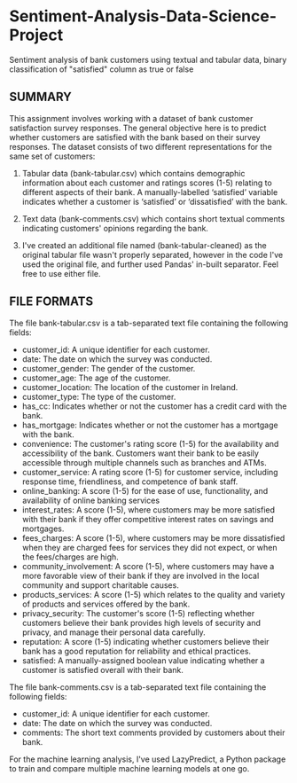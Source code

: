 # Sentiment-Analysis-Data-Science-Project
Sentiment analysis of bank customers using textual and tabular data, binary classification of "satisfied" column as true or false



## SUMMARY 

This assignment involves working with a dataset of bank customer satisfaction survey responses. The general objective here is to predict whether customers are satisfied with the bank based on their survey responses. The dataset consists of two different representations for the same set of customers:

1. Tabular data (bank-tabular.csv) which contains demographic information about each customer and ratings scores (1-5) relating to different aspects of their bank. A manually-labelled ‘satisfied’ variable indicates whether a customer is ‘satisfied’ or ‘dissatisfied’ with the bank.

2. Text data (bank-comments.csv) which contains short textual comments indicating customers' opinions regarding the bank. 

3. I've created an additional file named (bank-tabular-cleaned) as the original tabular file wasn't properly separated, however in the code I've used the original file, and further used Pandas' in-built separator. Feel free to use either file.


## FILE FORMATS 

The file bank-tabular.csv is a tab-separated text file containing the following fields:

 - customer_id: A unique identifier for each customer.
 - date: The date on which the survey was conducted.
 - customer_gender: The gender of the customer.
 - customer_age: The age of the customer.
 - customer_location: The location of the customer in Ireland.
 - customer_type: The type of the customer.
 - has_cc: Indicates whether or not the customer has a credit card with the bank.
 - has_mortgage: Indicates whether or not the customer has a mortgage with the bank.
 - convenience: The customer's rating score (1-5) for the availability and accessibility of the bank. Customers want their bank to be easily accessible through multiple channels such as branches and ATMs.
 - customer_service: A rating score (1-5) for customer service, including response time, friendliness, and competence of bank staff.
 - online_banking: A score (1-5) for the ease of use, functionality, and availability of online banking services
 - interest_rates: A score (1-5), where customers may be more satisfied with their bank if they offer competitive interest rates on savings and mortgages.
 - fees_charges: A score (1-5), where customers may be more dissatisfied when they are charged fees for services they did not expect, or when the fees/charges are high.
 - community_involvement: A score (1-5), where customers may have a more favorable view of their bank if they are involved in the local community and support charitable causes.
 - products_services: A score (1-5) which relates to the quality and variety of products and services offered by the bank.
 - privacy_security: The customer's score (1-5) reflecting whether customers believe their bank provides high levels of security and privacy, and manage their personal data carefully.
 - reputation: A score (1-5) indicating whether customers believe their bank has a good reputation for reliability and ethical practices.
 - satisfied: A manually-assigned boolean value indicating whether a customer is satisfied overall with their bank.


The file bank-comments.csv is a tab-separated text file containing the following fields:

- customer_id: A unique identifier for each customer.
- date: The date on which the survey was conducted.
- comments: The short text comments provided by customers about their bank.






For the machine learning analysis, I've used LazyPredict, a Python package to train and compare multiple machine learning models at one go. 
